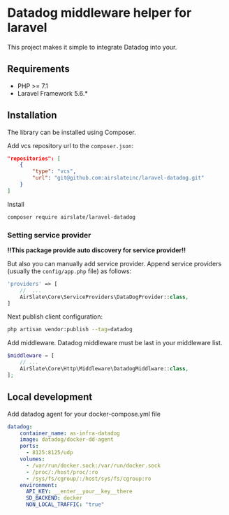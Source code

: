 # Datadog middleware helper for laravel 

This project makes it simple to integrate Datadog into your.

## Requirements

- PHP >= 7.1
- Laravel Framework 5.6.*

## Installation

The library can be installed using Composer.

Add vcs repository url to the `composer.json`:

```json
"repositories": [
    {
        "type": "vcs",
        "url": "git@github.com:airslateinc/laravel-datadog.git"
    }
]
```

Install

```bash
composer require airslate/laravel-datadog
```

### Setting service provider

**!!This package provide auto discovery for service provider!!** 

But also you can manually add service provider.
Append service providers (usually the `config/app.php` file) as follows:
```php
'providers' => [
    //  ...
    AirSlate\Core\ServiceProviders\DataDogProvider::class,
]
```

Next publish client configuration:

```bash
php artisan vendor:publish --tag=datadog
```

Add middleware. Datadog middleware must be last in your middleware list.

```php
$middleware = [
    // ...
    AirSlate\Core\Http\Middleware\DatadogMiddlware::class,
];
```

## Local development
Add datadog agent for your docker-compose.yml file
```yaml
datadog:
    container_name: as-infra-datadog
    image: datadog/docker-dd-agent
    ports:
      - 8125:8125/udp
    volumes:
      - /var/run/docker.sock:/var/run/docker.sock
      - /proc/:/host/proc/:ro
      - /sys/fs/cgroup/:/host/sys/fs/cgroup:ro
    environment:
      API_KEY: __enter__your__key__there
      SD_BACKEND: docker
      NON_LOCAL_TRAFFIC: "true"
```
